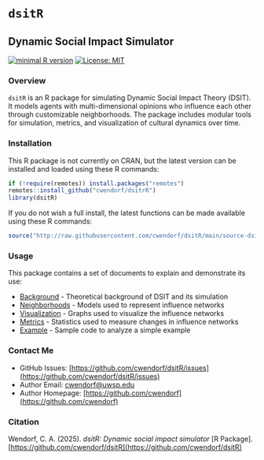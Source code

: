 # `dsitR`

## Dynamic Social Impact Simulator

[![minimal R version](https://img.shields.io/badge/R%3E%3D-3.6.2-6666ff.svg)](https://cran.r-project.org/)
[![License: MIT](https://img.shields.io/badge/License-MIT-blue.svg)](https://opensource.org/licenses/MIT)

### Overview

`dsitR` is an R package for simulating Dynamic Social Impact Theory (DSIT). It models agents with multi-dimensional opinions who influence each other through customizable neighborhoods. The package includes modular tools for simulation, metrics, and visualization of cultural dynamics over time.

### Installation

This R package is not currently on CRAN, but the latest version can be installed and loaded using these R commands:

``` r
if (!require(remotes)) install.packages("remotes")
remotes::install_github("cwendorf/dsitrR")
library(dsitR)
```

If you do not wish a full install, the latest functions can be made available using these R commands:

``` r
source("http://raw.githubusercontent.com/cwendorf/dsitR/main/source-dsitR.R")
```

### Usage

This package contains a set of documents to explain and demonstrate its use:

- [Background](./docs/Background.md) - Theoretical background of DSIT and its simulation
- [Neighborhoods](./docs/Neighborhoods.md) - Models used to represent influence networks
- [Visualization](./docs/Visualization.md) - Graphs used to visualize the influence networks
- [Metrics](./docs/Metrics.md) - Statistics used to measure changes in influence networks
- [Example](./docs/Example.md) - Sample code to analyze a simple example

### Contact Me

- GitHub Issues: [https://github.com/cwendorf/dsitR/issues](https://github.com/cwendorf/dsitR/issues) 
- Author Email: [cwendorf@uwsp.edu](mailto:cwendorf@uwsp.edu)
- Author Homepage: [https://github.com/cwendorf](https://github.com/cwendorf)

### Citation

Wendorf, C. A. (2025). *dsitR: Dynamic social impact simulator* [R Package]. [https://github.com/cwendorf/dsitR](https://github.com/cwendorf/dsitR)
